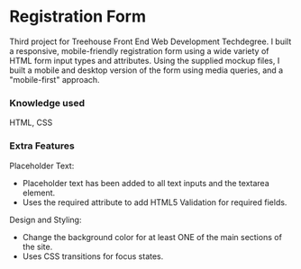 # Registration Form
Third project for Treehouse Front End Web Development Techdegree. I built a responsive, mobile-friendly registration form using a wide variety of HTML form input types and attributes. Using the supplied mockup files, I built a mobile and desktop version of the form using media queries, and a "mobile-first" approach.


### Knowledge used
HTML, CSS


### Extra Features
Placeholder Text:
- Placeholder text has been added to all text inputs and the textarea element.
- Uses the required attribute to add HTML5 Validation for required fields.
    
Design and Styling:
- Change the background color for at least ONE of the main sections of the site.
- Uses CSS transitions for focus states.
       
